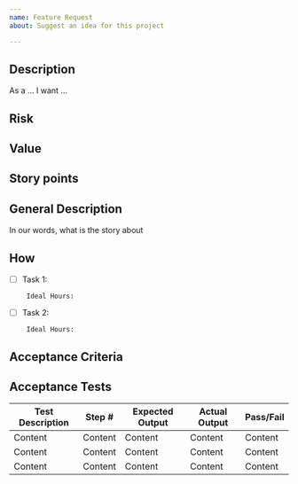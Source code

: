 ```yaml
---
name: Feature Request
about: Suggest an idea for this project

---
```


## Description
As a ... I want ...

## Risk

## Value

## Story points

## General Description
In our words, what is the story about

## How

- [ ] Task 1:

       Ideal Hours:
       
- [ ] Task 2:

       Ideal Hours:

## Acceptance Criteria

## Acceptance Tests

| Test Description | Step # | Expected Output | Actual Output | Pass/Fail |
| ------------- | ------------- | ------------- | ------------- | ------------- |
| Content | Content | Content | Content | Content |
| Content | Content | Content | Content | Content |
| Content | Content | Content | Content | Content |
